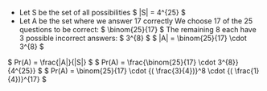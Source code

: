 <ul>
<li> Let S be the set of all possibilities 
$ |S| = 4^{25} $
	<li> Let A be the set where we answer 17 correctly
	      We choose 17 of the 25 questions to be correct: $ \binom{25}{17} $ 
	      The remaining 8 each have 3 possible incorrect answers: $ 3^{8} $ 
	      $ |A| = \binom{25}{17} \cdot 3^{8} $
</ul>
$ Pr(A) = \frac{|A|}{|S|} $ 
$ Pr(A) = \frac{\binom{25}{17} \cdot 3^{8}}{4^{25}} $
$ Pr(A) = \binom{25}{17} \cdot {( \frac{3}{4})}^8 \cdot {( \frac{1}{4})}^{17} $

